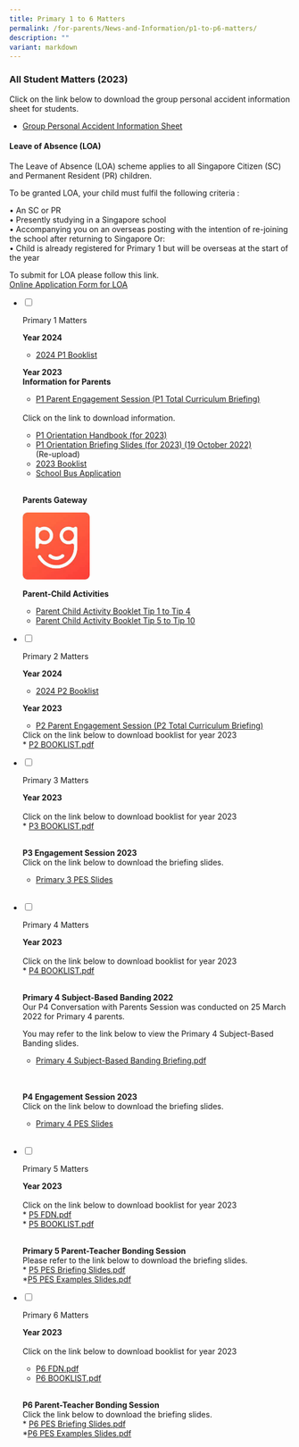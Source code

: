 ```yaml
---
title: Primary 1 to 6 Matters
permalink: /for-parents/News-and-Information/p1-to-p6-matters/
description: ""
variant: markdown
---
```

### All Student Matters (2023)

Click on the link below to download the group personal accident information sheet for students.

* <a target="_blank" href="https://staging.d2n2vioi5ki3lh.amplifyapp.com/files/insurance.pdf">Group Personal Accident Information Sheet</a>

#### Leave of Absence (LOA)
 

The Leave of Absence (LOA) scheme applies to all Singapore Citizen (SC) and Permanent Resident (PR) children.  
  
To be granted LOA, your child must fulfil the following criteria :  
  
• An SC or PR  
• Presently studying in a Singapore school  
• Accompanying you on an overseas posting with the intention of re-joining the school after returning to Singapore Or:  
• Child is already registered for Primary 1 but will be overseas at the start of the year  
  
To submit for LOA please follow this link.  
[Online Application Form for LOA](https://form.gov.sg/#!/61023b016bd2f30011b37e2a)
<ul class="jekyllcodex_accordion">  
  
<li>  
  
<input id="accordion1" type="checkbox">  
  
<label for="accordion1">Primary 1 Matters</label>  
  
<div>  
		<b> Year 2024 </b><br>
			<ul>
				<li><a target="_blank" href="https://staging.d2n2vioi5ki3lh.amplifyapp.com/files/2024/Booklists/2024%20p1%20booklist.pdf">2024 P1 Booklist</a></li>
			</ul>


<p>
	<b>Year 2023 </b><br>
	<b> Information for Parents </b><br>
</p><ul>
	<li><a target="_blank" href="https://staging.d2n2vioi5ki3lh.amplifyapp.com/files/All%20Student%20Matters/P1/P1%20Total%20Curriculum%20Briefing_2023.pdf">P1 Parent Engagement Session (P1 Total Curriculum Briefing)</a></li>
</ul>

<br>
Click on the link to download information. <br>
	
* <a href="https://staging.d2n2vioi5ki3lh.amplifyapp.com/files/p1m1.pdf" target="_blank">P1 Orientation Handbook (for 2023)</a>	<br>
* <a href="https://www.farrerparkpri.moe.edu.sg/qql/slot/u368/For%20Parents/News%20and%20Information/P1%20Matters/2022%20P1%20Orientation%2019%20October%202022%20Slides.pdf" target="_blank">P1 Orientation Briefing Slides (for 2023) (19 October 2022)</a>	<br> (Re-upload)
* <a href="https://staging.d2n2vioi5ki3lh.amplifyapp.com/files/p1m3.pdf" target="_blank">2023 Booklist</a>	<br>
*  <a href="https://staging.d2n2vioi5ki3lh.amplifyapp.com/files/p1m4.pdf" target="_blank">School Bus Application</a>	<br><br>
	
<b> Parents Gateway </b><br>
	
<a href="https://staging.d2n2vioi5ki3lh.amplifyapp.com/for-parents/parents-gateway/" target="_blank"><img src="/images/p1m.png" style="width:25%"></a> <br>
	
<b> Parent-Child Activities</b><br>
*  <a href="https://staging.d2n2vioi5ki3lh.amplifyapp.com/files/p1m5.pdf" target="_blank">Parent Child Activity Booklet Tip 1 to Tip 4</a>	<br> 
*  <a href="https://staging.d2n2vioi5ki3lh.amplifyapp.com/files/p1m6.pdf" target="_blank">Parent Child Activity Booklet Tip 5 to Tip 10</a>	<br> 	
	
	
<p></p>  
  
</div>  
  
</li>  
<li>  
  
<input id="accordion2" type="checkbox">  
  
<label for="accordion2">Primary 2 Matters</label>  
  
<div>  
		<b> Year 2024 </b><br>
			<ul>
				<li><a target="_blank" href="https://staging.d2n2vioi5ki3lh.amplifyapp.com/files/2024/Booklists/2024%20p2%20booklist.pdf">2024 P2 Booklist</a></li>
			</ul>
<p>
<b> Year 2023 </b><br>
</p><ul>
	<li><a target="_blank" href="https://staging.d2n2vioi5ki3lh.amplifyapp.com/files/All%20Student%20Matters/P2/P2%20Total%20Curriculum%20Briefing_2023%20.pdf">P2 Parent Engagement Session (P2 Total Curriculum Briefing)</a></li>
</ul>
Click on the link below to download booklist for year 2023 <br>
* <a href="https://staging.d2n2vioi5ki3lh.amplifyapp.com/files/p2m.pdf" target="_blank">P2 BOOKLIST.pdf</a>	
<p></p>  
  
</div>  
  
</li>  
  
<li>  
  
<input id="accordion3" type="checkbox">  
  
<label for="accordion3">Primary 3 Matters</label>  
  
<div>  
  
<p>
<b> Year 2023 </b><br><br>	
Click on the link below to download booklist for year 2023 <br>
* <a href="https://staging.d2n2vioi5ki3lh.amplifyapp.com/files/p3m.pdf" target="_blank">P3 BOOKLIST.pdf</a>	
<br><br>
	
<b>P3 Engagement Session 2023</b><br>
Click on the link below to download the briefing slides.	<br>
* <a href="https://staging.d2n2vioi5ki3lh.amplifyapp.com/files/All%20Student%20Matters/P3/p3%20and%204%20pes%202023.pdf" target="_blank">Primary 3 PES Slides</a>		
<br>
  
</p>  
  
</div>  
  
</li>  
  
<li>  
  
<input id="accordion4" type="checkbox">  
  
<label for="accordion4">Primary 4 Matters</label>  
  
<div>  
  
<p>
<b> Year 2023 </b><br><br>
Click on the link below to download booklist for year 2023 <br>
* <a href="https://staging.d2n2vioi5ki3lh.amplifyapp.com/files/p4m1.pdf" target="_blank">P4 BOOKLIST.pdf</a>		<br><br>
	
<b> Primary 4 Subject-Based Banding 2022 </b><br>
Our P4 Conversation with Parents Session was conducted on 25 March 2022 for Primary 4 parents.  <br>

You may refer to the link below to view the Primary 4 Subject-Based Banding slides.	<br>
* <a href="https://staging.d2n2vioi5ki3lh.amplifyapp.com/files/p4m2.pdf" target="_blank">Primary 4 Subject-Based Banding Briefing.pdf</a>		
<br><br>
	
<b>P4 Engagement Session 2023</b><br>
Click on the link below to download the briefing slides.	<br>
* <a href="https://staging.d2n2vioi5ki3lh.amplifyapp.com/files/All%20Student%20Matters/P3/p3%20and%204%20pes%202023.pdf" target="_blank">Primary 4 PES Slides</a>		
<br>
	
</p>  
  
</div>  
  
</li>  
	
<li>  
  
<input id="accordion5" type="checkbox">  
  
<label for="accordion5">Primary 5 Matters</label>  
  
<div>  
  
<p>
<b> Year 2023 </b><br><br>
Click on the link below to download booklist for year 2023 <br>
* <a href="https://staging.d2n2vioi5ki3lh.amplifyapp.com/files/p5m1.pdf" target="_blank">P5 FDN.pdf</a>		<br>
* <a href="https://staging.d2n2vioi5ki3lh.amplifyapp.com/files/p5m2.pdf" target="_blank">P5 BOOKLIST.pdf</a>		<br><br>	

<b> Primary 5 Parent-Teacher Bonding Session </b><br>
	Please refer to the link below to download the briefing slides.	<br>
		* <a href="https://staging.d2n2vioi5ki3lh.amplifyapp.com/files/All%20Student%20Matters/P5/2023%20pes.pdf" target="_blank">P5 PES Briefing Slides.pdf</a>		<br>
	*<a href="https://staging.d2n2vioi5ki3lh.amplifyapp.com/files/All%20Student%20Matters/P5/2023%20pes%20examples.pdf" target="_blank">P5 PES Examples Slides.pdf</a>		<br>
</p>  
  
</div>  
  
</li>  
	
<li>  
  
<input id="accordion6" type="checkbox">  
  
<label for="accordion6">Primary 6 Matters</label>  
  
<div>  
  
<p>
<b> Year 2023 </b><br><br>
Click on the link below to download booklist for year 2023 <br>

*  <a href="https://staging.d2n2vioi5ki3lh.amplifyapp.com/files/p6m1.pdf" target="_blank">P6 FDN.pdf</a>		<br>
* <a href="https://staging.d2n2vioi5ki3lh.amplifyapp.com/files/p6m2.pdf" target="_blank">P6 BOOKLIST.pdf</a>		<br><br>	 
	
<b>P6 Parent-Teacher Bonding Session</b><br>
Click the link below to download the briefing slides.<br>
	* <a href="https://staging.d2n2vioi5ki3lh.amplifyapp.com/files/All%20Student%20Matters/P5/2023%20pes.pdf" target="_blank">P6 PES Briefing Slides.pdf</a>		<br>
		*<a href="https://staging.d2n2vioi5ki3lh.amplifyapp.com/files/All%20Student%20Matters/P5/2023%20pes%20examples.pdf" target="_blank">P6 PES Examples Slides.pdf</a>		<br>
	
</p>  
  
</div>  
  
</li>  	
	
</ul>